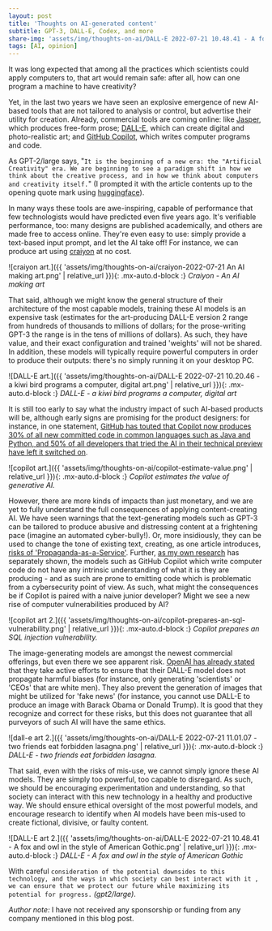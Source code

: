 ```yaml
---
layout: post
title: 'Thoughts on AI-generated content'
subtitle: GPT-3, DALL-E, Codex, and more
share-img: 'assets/img/thoughts-on-ai/DALL-E 2022-07-21 10.48.41 - A fox and owl in the style of American Gothic.png'
tags: [AI, opinion]
---
```

It was long expected that among all the practices which scientists could apply computers to, that art would remain safe: after all, how can one program a machine to have creativity?

Yet, in the last two years we have seen an explosive emergence of new AI-based tools that are not tailored to analysis or control, but advertise their utility for creation.
Already, commercial tools are coming online: like [Jasper](https://www.jasper.ai/), which produces free-form prose; [DALL-E](https://openai.com/dall-e-2/), which can create digital and photo-realistic art; and [GitHub Copilot](https://github.com/features/copilot), which writes computer programs and code.

As GPT-2/large says, "`It is the beginning of a new era: the "Artificial Creativity" era. We are beginning to see a paradigm shift in how we think about the creative process, and in how we think about computers and creativity itself.`" (I prompted it with the article contents up to the opening quote mark using [huggingface](https://transformer.huggingface.co/doc/distil-gpt2)).

In many ways these tools are awe-inspiring, capable of performance that few technologists would have predicted even five years ago. 
It's verifiable performance, too: many designs are published academically, and others are made free to access online. 
They're even easy to use: simply provide a text-based input prompt, and let the AI take off!
For instance, we can produce art using [craiyon](https://www.craiyon.com/) at no cost.

![craiyon art.]({{ 'assets/img/thoughts-on-ai/craiyon-2022-07-21 An AI making art.png' | relative_url }}){: .mx-auto.d-block :}
*Craiyon - An AI making art*

That said, although we might know the general structure of their architecture of the most capable models, training these AI models is an expensive task (estimates for the art-producing DALL-E version 2 range from hundreds of thousands to millions of dollars; for the prose-writing GPT-3 the range is in the tens of millions of dollars). 
As such, they have value, and their exact configuration and trained 'weights' will not be shared.
In addition, these models will typically require powerful computers in order to produce their outputs: there's no simply running it on your desktop PC.

![DALL-E art.]({{ 'assets/img/thoughts-on-ai/DALL-E 2022-07-21 10.20.46 - a kiwi bird programs a computer, digital art.png' | relative_url }}){: .mx-auto.d-block :}
*DALL-E - a kiwi bird programs a computer, digital art*

It is still too early to say what the industry impact of such AI-based products will be, although early signs are promising for the product designers: for instance, in one statement, [GitHub has touted that Copilot now produces 30% of all new committed code in common languages such as Java and Python, and 50% of all developers that tried the AI in their technical preview have left it switched on](https://www.axios.com/2021/10/27/copilot-artificial-intelligence-coding-github). 

![copilot art.]({{ 'assets/img/thoughts-on-ai/copilot-estimate-value.png' | relative_url }}){: .mx-auto.d-block :}
*Copilot estimates the value of generative AI.*

However, there are more kinds of impacts than just monetary, and we are yet to fully understand the full consequences of applying content-creating AI.
We have seen warnings that the text-generating models such as GPT-3 can be tailored to produce abusive and distressing content at a frightening pace (imagine an automated cyber-bully!). Or, more insidiously, they can be used to change the tone of existing text, creating, as one article introduces, [risks of 'Propaganda-as-a-Service'](https://www.computer.org/csdl/proceedings-article/sp/2022/131600b532/1CIO7BDk9sA).
Further, [as my own research](https://arxiv.org/abs/2108.09293) has separately shown, the models such as GitHub Copilot which write computer code do not have any intrinsic understanding of what it is they are producing - and as such are prone to emitting code which is problematic from a cybersecurity point of view. As such, what might the consequences be if Copilot is paired with a naive junior developer? Might we see a new rise of computer vulnerabilities produced by AI?

![copilot art 2.]({{ 'assets/img/thoughts-on-ai/copilot-prepares-an-sql-vulnerability.png' | relative_url }}){: .mx-auto.d-block :}
*Copilot prepares an SQL injection vulnerability.*

The image-generating models are amongst the newest commercial offerings, but even there we see apparent risk. [OpenAI has already stated](https://openai.com/blog/dall-e-2-pre-training-mitigations/) that they take active efforts to ensure that their DALL-E model does not propagate harmful biases (for instance, only generating 'scientists' or 'CEOs' that are white men). They also prevent the generation of images that might be utilized for 'fake news' (for instance, you cannot use DALL-E to produce an image with Barack Obama or Donald Trump). It is good that they recognize and correct for these risks, but this does not guarantee that all purveyors of such AI will have the same ethics.

![dall-e art 2.]({{ 'assets/img/thoughts-on-ai/DALL-E 2022-07-21 11.01.07 - two friends eat forbidden lasagna.png' | relative_url }}){: .mx-auto.d-block :}
*DALL-E - two friends eat forbidden lasagna.*

That said, even with the risks of mis-use, we cannot simply ignore these AI models. They are simply too powerful, too capable to disregard. As such, we should be encouraging experimentation and understanding, so that society can interact with this new technology in a healthy and productive way. We should ensure ethical oversight of the most powerful models, and encourage research to identify when AI models have been mis-used to create fictional,  divisive, or faulty content. 

![DALL-E art 2.]({{ 'assets/img/thoughts-on-ai/DALL-E 2022-07-21 10.48.41 - A fox and owl in the style of American Gothic.png' | relative_url }}){: .mx-auto.d-block :}
*DALL-E - A fox and owl in the style of American Gothic*

With careful `consideration of the potential downsides to this technology, and the ways in which society can best interact with it , we can ensure that we protect our future while maximizing its potential for progress.` *(gpt2/large)*.

*Author note:* I have not received any sponsorship or funding from any company mentioned in this blog post.